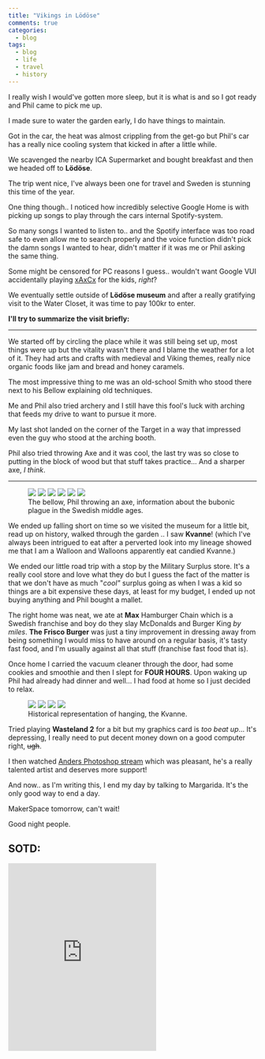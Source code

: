 ```yaml
---
title: "Vikings in Lödöse"
comments: true
categories:
  - blog
tags:
  - blog
  - life
  - travel
  - history
---
```


I really wish I would've gotten more sleep, but it is what is and so I got ready and Phil came to pick me up.

I made sure to water the garden early, I do have things to maintain.

Got in the car, the heat was almost crippling from the get-go but Phil's car has a really nice cooling system that kicked in after a little while.

We scavenged the nearby ICA Supermarket and bought breakfast and then we headed off to **Lödöse**.


The trip went nice, I've always been one for travel and Sweden is stunning this time of the year.

One thing though.. I noticed how incredibly selective Google Home is with picking up songs to play through the cars internal Spotify-system.

So many songs I wanted to listen to.. and the Spotify interface was too road safe to even allow me to search properly and the voice function didn't pick the damn songs I wanted to hear, didn't matter if it was me or Phil asking the same thing.

Some might be censored for PC reasons I guess.. wouldn't want Google VUI accidentally playing [xAxCx](https://open.spotify.com/track/2xx7b4eug8nXaQkiBm10RT?si=DHUQjCriRiOtn8fvodLMUw) for the kids, *right*?

  

We eventually settle outside of **Lödöse museum** and after a really gratifying visit to the Water Closet, it was time to pay 100kr to enter.

  

**I'll try to summarize the visit briefly:**

  ---

We started off by circling the place while it was still being set up, most things were up but the vitality wasn't there and I blame the weather for a lot of it. They had arts and crafts with medieval and Viking themes, really nice organic foods like jam and bread and honey caramels.

  

The most impressive thing to me was an old-school Smith who stood there next to his Bellow explaining old techniques.

  

Me and Phil also tried archery and I still have this fool's luck with arching that feeds my drive to want to pursue it more.

My last shot landed on the corner of the Target in a way that impressed even the guy who stood at the arching booth.

  

Phil also tried throwing Axe and it was cool, the last try was so close to putting in the block of wood but that stuff takes practice... And a sharper axe, *I think*.

---

<figure class="third">
	<img src="https://github.com/dotMavriQ/dotmavriq.github.io/blob/master/assets/Camera/20180602_lodose1.jpg?raw=true">
	<img src="https://github.com/dotMavriQ/dotmavriq.github.io/blob/master/assets/Camera/20180602_lodose1.jpg?raw=true">
    <img src="https://github.com/dotMavriQ/dotmavriq.github.io/blob/master/assets/Camera/20180602_lodose2.jpg?raw=true">
	<img src="https://github.com/dotMavriQ/dotmavriq.github.io/blob/master/assets/Camera/20180602_lodose2.jpg?raw=true">
    <img src="https://github.com/dotMavriQ/dotmavriq.github.io/blob/master/assets/Camera/20180602_lodose3.jpg?raw=true">
	<img src="https://github.com/dotMavriQ/dotmavriq.github.io/blob/master/assets/Camera/20180602_lodose3.jpg?raw=true">
	<figcaption>The bellow, Phil throwing an axe, information about the bubonic plague in the Swedish middle ages.</figcaption>
</figure>

We ended up falling short on time so we visited the museum for a little bit, read up on history, walked through the garden .. I saw **Kvanne**! (which I've always been intrigued to eat after a perverted look into my lineage showed me that I am a Walloon and Walloons apparently eat candied Kvanne.)

  

We ended our little road trip with a stop by the Military Surplus store. It's a really cool store and love what they do but I guess the fact of the matter is that we don't have as much "*cool"* surplus going as when I was a kid so things are a bit expensive these days, at least for my budget, I ended up not buying anything and Phil bought a mallet.

  

The right home was neat, we ate at **Max** Hamburger Chain which is a Swedish franchise and boy do they slay McDonalds and Burger King *by miles*. **The Frisco Burger** was just a tiny improvement in dressing away from being something I would miss to have around on a regular basis, it's tasty fast food, and I'm usually against all that stuff (franchise fast food that is).

Once home I carried the vacuum cleaner through the door, had some cookies and smoothie and then I slept for **FOUR HOURS**. Upon waking up Phil had already had dinner and well... I had food at home so I just decided to relax.

<figure class="third">
	<img src="https://github.com/dotMavriQ/dotmavriq.github.io/blob/master/assets/Camera/180602_lodose4.jpg?raw=true">
	<img src="https://github.com/dotMavriQ/dotmavriq.github.io/blob/master/assets/Camera/180602_lodose4.jpg?raw=true">
    <img src="https://github.com/dotMavriQ/dotmavriq.github.io/blob/master/assets/Camera/180602_lodose5.jpg?raw=true">
	<img src="https://github.com/dotMavriQ/dotmavriq.github.io/blob/master/assets/Camera/180602_lodose5.jpg?raw=true">
	<figcaption>Historical representation of hanging, the Kvanne.</figcaption>
</figure>
  

Tried playing **Wasteland 2** for a bit but my graphics card is *too beat up*... It's depressing, I really need to put decent money down on a good computer right, ~~ugh~~.

  

I then watched [Anders Photoshop stream](https://www.youtube.com/user/TheWikTube) which was pleasant, he's a really talented artist and deserves more support!

  

And now.. as I'm writing this, I end my day by talking to Margarida. It's the only good way to end a day.

  

MakerSpace tomorrow, can't wait!

Good night people.

## SOTD:
<iframe src="https://open.spotify.com/embed?uri=spotify:track:0U31bDmj6nusT2wBsM9SkK" width="300" height="380" frameborder="0" allowtransparency="true" allow="encrypted-media"></iframe>